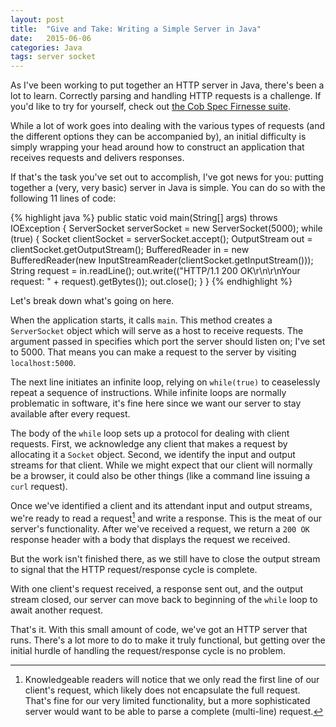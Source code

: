 ```yaml
---
layout: post
title:  "Give and Take: Writing a Simple Server in Java"
date:   2015-06-06
categories: Java
tags: server socket
--- 
```


As I've been working to put together an HTTP server in Java, there's been a lot to learn. Correctly parsing and handling HTTP requests is a challenge. If you'd like to try for yourself, check out [the Cob Spec Firnesse suite][cob_spec].

While a lot of work goes into dealing with the various types of requests (and the different options they can be accompanied by), an initial difficulty is simply wrapping your head around how to construct an application that receives requests and delivers responses.

If that's the task you've set out to accomplish, I've got news for you: putting together a (very, very basic) server in Java is simple. You can do so with the following 11 lines of code:

{% highlight java %}
public static void main(String[] args) throws IOException {
    ServerSocket serverSocket = new ServerSocket(5000);
    while (true) {
        Socket clientSocket = serverSocket.accept();
        OutputStream out = clientSocket.getOutputStream();
        BufferedReader in = new BufferedReader(new InputStreamReader(clientSocket.getInputStream()));
        String request = in.readLine();
        out.write(("HTTP/1.1 200 OK\r\n\r\nYour request: " + request).getBytes());
        out.close();
    }
}
{% endhighlight %}

Let's break down what's going on here.

When the application starts, it calls `main`. This method creates a `ServerSocket` object which will serve as a host to receive requests. The argument passed in specifies which port the server should listen on; I've set to 5000. That means you can make a request to the server by visiting `localhost:5000`.

The next line initiates an infinite loop, relying on `while(true)` to ceaselessly repeat a sequence of instructions. While infinite loops are normally problematic in software, it's fine here since we want our server to stay available after every request.

The body of the `while` loop sets up a protocol for dealing with client requests. First, we acknowledge any client that makes a request by allocating it a `Socket` object. Second, we identify the input and output streams for that client. While we might expect that our client will normally be a browser, it could also be other things (like a command line issuing a `curl` request). 

Once we've identified a client and its attendant input and output streams, we're ready to read a request[^1] and write a response. This is the meat of our server's functionality. After we've received a request, we return a `200 OK` response header with a body that displays the request we received.

But the work isn't finished there, as we still have to close the output stream to signal that the HTTP request/response cycle is complete.

With one client's request received, a response sent out, and the output stream closed, our server can move back to beginning of the `while` loop to await another request. 

That's it. With this small amount of code, we've got an HTTP server that runs. There's a lot more to do to make it truly functional, but getting over the initial hurdle of handling the request/response cycle is no problem.

[^1]: Knowledgeable readers will notice that we only read the first line of our client's request, which likely does not encapsulate the full request. That's fine for our very limited functionality, but a more sophisticated server would want to be able to parse a complete (multi-line) request. 

[cob_spec]: https://github.com/8thlight/cob_spec